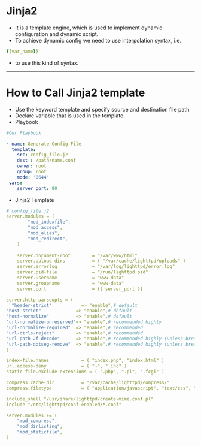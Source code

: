 # Jinja2
- It is a template engine, which is used to implement dynamic configuration and dynamic script.
- To achieve dynamic config we need to use interpolation syntax, i.e.
```yaml
{{var_name}}
```
- to use this kind of syntax.
---
# How to Call Jinja2 template
- Use the keyword template and specify source and destination file path
- Declare variable that is used in the template.
- Playbook
```yaml
#Our Playbook

- name: Generate Config File
  template:
    src: config_file.j2
    dest : /path/name.conf
    owner: root
    group: root
    mode: '0644'
 vars:
    server_port: 80
```
- Jinja2 Template
```yaml
# config_file.j2
server.modules = (
        "mod_indexfile",
        "mod_access",
        "mod_alias",
        "mod_redirect",
    )
    
    server.document-root        = "/var/www/html"
    server.upload-dirs          = ( "/var/cache/lighttpd/uploads" )
    server.errorlog             = "/var/log/lighttpd/error.log"
    server.pid-file             = "/run/lighttpd.pid"
    server.username             = "www-data"
    server.groupname            = "www-data"
    server.port                 = {{ server_port }}

server.http-parseopts = (
  "header-strict"           => "enable",# default
"host-strict"             => "enable",# default
"host-normalize"          => "enable",# default
"url-normalize-unreserved"=> "enable",# recommended highly
"url-normalize-required"  => "enable",# recommended
"url-ctrls-reject"        => "enable",# recommended
"url-path-2f-decode"      => "enable",# recommended highly (unless breaks app)
"url-path-dotseg-remove"  => "enable",# recommended highly (unless breaks app)
)

index-file.names            = ( "index.php", "index.html" )
url.access-deny             = ( "~", ".inc" )
static-file.exclude-extensions = ( ".php", ".pl", ".fcgi" )

compress.cache-dir          = "/var/cache/lighttpd/compress/"
compress.filetype           = ( "application/javascript", "text/css", "text/html", "text/plain" )

include_shell "/usr/share/lighttpd/create-mime.conf.pl"
include "/etc/lighttpd/conf-enabled/*.conf"

server.modules += (
    "mod_compress",
    "mod_dirlisting",
    "mod_staticfile",
)
```